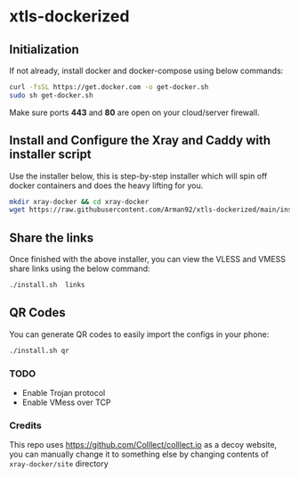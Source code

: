 # xtls-dockerized

## Initialization
If not already, install docker and docker-compose using below commands:
```bash
curl -fsSL https://get.docker.com -o get-docker.sh
sudo sh get-docker.sh
```

Make sure ports **443** and **80** are open on your cloud/server firewall.

## Install and Configure the Xray and Caddy with installer script
Use the installer below, this is step-by-step installer which will spin off docker containers and does the heavy lifting for you.

```bash
mkdir xray-docker && cd xray-docker
wget https://raw.githubusercontent.com/Arman92/xtls-dockerized/main/install.sh -O ./install.sh && chmod +x ./install.sh && ./install.sh install
```

## Share the links
Once finished with the above installer, you can view the VLESS and VMESS share links using the below command:
```bash
./install.sh  links
```

## QR Codes
You can generate QR codes to easily import the configs in your phone:
```bash
./install.sh qr
```

###  TODO
- Enable Trojan protocol
- Enable VMess over TCP

### Credits
This repo uses https://github.com/Colllect/colllect.io as a decoy website, you can manually change it to something else by changing contents of `xray-docker/site` directory

